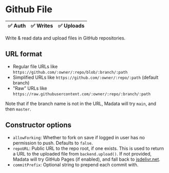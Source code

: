 # Github File

| ✅ Auth | ✅ Writes | ✅ Uploads |
|---------|-----------|-----------|

Write & read data and upload files in GitHub repositories.

## URL format

* Regular file URLs like `https://github.com/:owner/:repo/blob/:branch/:path`
* Simplified URLs like `https://github.com/:owner/:repo/:path` (default branch)
* "Raw" URLs like `https://raw.githubusercontent.com/:owner/:repo/:branch/:path`

Note that if the branch name is not in the URL, Madata will try `main`, and then `master`.

## Constructor options

* `allowForking`: Whether to fork on save if logged in user has no permission to push. Defaults to `false`.
* `repoURL`: Public URL to the repo root, if one exists.
This is used to return a URL to the uploaded file from `backend.upload()`.
If not provided, Madata will try GitHub Pages (if enabled), and fall back to [jsdelivr.net](https://www.jsdelivr.com/).
* `commitPrefix`: Optional string to prepend each commit with.